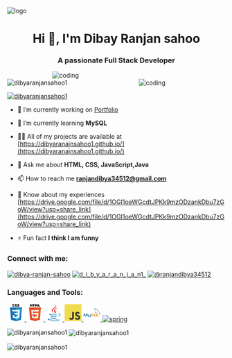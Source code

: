 ![logo]([https://github.com/dibyaranajnsahoo1/dibyaranajnsahoo1/blob/main/Untitled.png](https://media2.giphy.com/media/qgQUggAC3Pfv687qPC/200.webp?cid=ecf05e47bl3pm36wop7i1mq65xv7bfbqnxxh3bnkbjz0jwlj&rid=200.webp&ct=g))
<h1 align="center">Hi 👋, I'm Dibay Ranjan sahoo</h1>
<h3 align="center">A passionate Full Stack Developer</h3>

<img align="right" alt="coding" width="400" src="https://media2.giphy.com/media/qgQUggAC3Pfv687qPC/200.webp?cid=ecf05e47bl3pm36wop7i1mq65xv7bfbqnxxh3bnkbjz0jwlj&rid=200.webp&ct=g">
<img align="right" alt="coding" width="200" src="https://media0.giphy.com/media/bAQH7WXKqtIBrPs7sR/200w.webp?cid=ecf05e47qbv40f5wwy9lgbyodhnx0gg64w2vvw44qfx2hax0&rid=200w.webp&ct=g">

<p align="left"> <img src="https://komarev.com/ghpvc/?username=dibyaranjansahoo1&label=Profile%20views&color=0e75b6&style=flat" alt="dibyaranjansahoo1" /> </p>

<p align="left"> <a href="https://github.com/ryo-ma/github-profile-trophy"><img src="https://github-profile-trophy.vercel.app/?username=dibyaranjansahoo1" alt="dibyaranjansahoo1" /></a> </p>

- 🔭 I’m currently working on [Portfolio](https://dibyaranajnsahoo1.github.io/)

- 🌱 I’m currently learning **MySQL**

- 👨‍💻 All of my projects are available at [https://dibyaranajnsahoo1.github.io/](https://dibyaranajnsahoo1.github.io/)

- 💬 Ask me about **HTML, CSS, JavaScript,Java**

- 📫 How to reach me **ranjandibya34512@gmail.com**

- 📄 Know about my experiences [https://drive.google.com/file/d/1OGI1oeWGcdtJPKk9mzODzankDbu7zGoW/view?usp=share_link](https://drive.google.com/file/d/1OGI1oeWGcdtJPKk9mzODzankDbu7zGoW/view?usp=share_link)

- ⚡ Fun fact **I think I am funny**

<h3 align="left">Connect with me:</h3>
<p align="left">
<a href="https://linkedin.com/in/dibya-ranjan-sahoo" target="blank"><img align="center" src="https://raw.githubusercontent.com/rahuldkjain/github-profile-readme-generator/master/src/images/icons/Social/linked-in-alt.svg" alt="dibya-ranjan-sahoo" height="30" width="40" /></a>
<a href="https://instagram.com/d_i_b_y_a_r_a_n_j_a_n1_" target="blank"><img align="center" src="https://raw.githubusercontent.com/rahuldkjain/github-profile-readme-generator/master/src/images/icons/Social/instagram.svg" alt="d_i_b_y_a_r_a_n_j_a_n1_" height="30" width="40" /></a>
<a href="https://www.hackerrank.com/@ranjandibya34512" target="blank"><img align="center" src="https://raw.githubusercontent.com/rahuldkjain/github-profile-readme-generator/master/src/images/icons/Social/hackerrank.svg" alt="@ranjandibya34512" height="30" width="40" /></a>
</p>

<h3 align="left">Languages and Tools:</h3>
<p align="left"> <a href="https://www.w3schools.com/css/" target="_blank" rel="noreferrer"> <img src="https://raw.githubusercontent.com/devicons/devicon/master/icons/css3/css3-original-wordmark.svg" alt="css3" width="40" height="40"/> </a> <a href="https://www.w3.org/html/" target="_blank" rel="noreferrer"> <img src="https://raw.githubusercontent.com/devicons/devicon/master/icons/html5/html5-original-wordmark.svg" alt="html5" width="40" height="40"/> </a> <a href="https://www.java.com" target="_blank" rel="noreferrer"> <img src="https://raw.githubusercontent.com/devicons/devicon/master/icons/java/java-original.svg" alt="java" width="40" height="40"/> </a> <a href="https://developer.mozilla.org/en-US/docs/Web/JavaScript" target="_blank" rel="noreferrer"> <img src="https://raw.githubusercontent.com/devicons/devicon/master/icons/javascript/javascript-original.svg" alt="javascript" width="40" height="40"/> </a> <a href="https://www.mysql.com/" target="_blank" rel="noreferrer"> <img src="https://raw.githubusercontent.com/devicons/devicon/master/icons/mysql/mysql-original-wordmark.svg" alt="mysql" width="40" height="40"/> </a> <a href="https://spring.io/" target="_blank" rel="noreferrer"> <img src="https://www.vectorlogo.zone/logos/springio/springio-icon.svg" alt="spring" width="40" height="40"/> </a> </p>

<p><img align="left" src="https://github-readme-stats.vercel.app/api/top-langs?username=dibyaranjansahoo1&show_icons=true&locale=en&layout=compact" alt="dibyaranjansahoo1" /></p>

<p>&nbsp;<img align="center" src="https://github-readme-stats.vercel.app/api?username=dibyaranjansahoo1&show_icons=true&locale=en" alt="dibyaranjansahoo1" /></p>

<p><img align="center" src="https://github-readme-streak-stats.herokuapp.com/?user=dibyaranjansahoo1&" alt="dibyaranjansahoo1" /></p>
